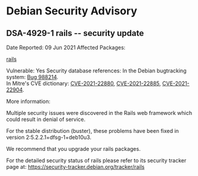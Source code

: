 
Debian Security Advisory
========================


DSA-4929-1 rails -- security update
-----------------------------------



Date Reported:
09 Jun 2021
Affected Packages:

[rails](https://packages.debian.org/src:rails)

Vulnerable:
Yes
Security database references:
In the Debian bugtracking system: [Bug 988214](https://bugs.debian.org/cgi-bin/bugreport.cgi?bug=988214).  
In Mitre's CVE dictionary: [CVE-2021-22880](https://security-tracker.debian.org/tracker/CVE-2021-22880), [CVE-2021-22885](https://security-tracker.debian.org/tracker/CVE-2021-22885), [CVE-2021-22904](https://security-tracker.debian.org/tracker/CVE-2021-22904).  

More information:

Multiple security issues were discovered in the Rails web framework
which could result in denial of service.


For the stable distribution (buster), these problems have been fixed in
version 2:5.2.2.1+dfsg-1+deb10u3.


We recommend that you upgrade your rails packages.


For the detailed security status of rails please refer to
its security tracker page at:
<https://security-tracker.debian.org/tracker/rails>





